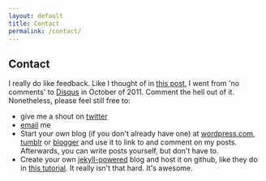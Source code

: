 ```yaml
---
layout: default
title: Contact
permalink: /contact/
---
```

<h2>Contact</h2>
<p>I really do like feedback. Like I thought of in <a href="http://blog.timmschoof.com/2011/05/12/Three">this post</a>, I went from 'no comments' to <a href="http://disqus.com/">Disqus</a> in October of 2011. Comment the hell out of it. <br>Nonetheless, please feel still free to:
<ul>
<li>give me a shout on <a href="http://twitter.com/tschoof">twitter</a></li>
<li><a href="mailto:hello@timmschoof.com">email</a> me</li>
<li>Start your own blog (if you don't already have one) at <a href="http://wordpress.com/">wordpress.com</a>, <a href="http://www.tumblr.com/">tumblr</a> or <a href="http://www.blogger.com">blogger</a> and use it to link to and comment on my posts. Afterwards, you can write posts yourself, but don't have to.</li>
<li>Create your own <a href="http://jekyllrb.com/">jekyll-powered</a> blog and host it on github, like they do in <a href="http://blog.envylabs.com/2009/08/publishing-a-blog-with-github-pages-and-jekyll/">this tutorial</a>. It really isn't that hard. It's awesome.</li>
</ul>
</p>
